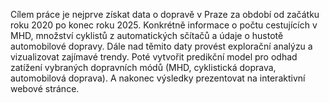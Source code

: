 Cílem práce je nejprve získat data o dopravě v Praze za období od začátku roku 2020 po konec roku 2025. Konkrétně informace o počtu cestujících v MHD, množství cyklistů z automatických sčítačů a údaje o hustotě automobilové dopravy. Dále nad těmito daty provést explorační analýzu a vizualizovat zajímavé trendy. Poté vytvořit predikční model pro odhad zatížení vybraných dopravních módů (MHD, cyklistická doprava, automobilová doprava). A nakonec výsledky prezentovat na interaktivní webové stránce.